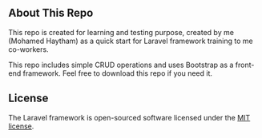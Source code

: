## About This Repo

This repo is created for learning and testing purpose, created by me (Mohamed Haytham) as a quick start for Laravel framework training to me co-workers.

This repo includes simple CRUD operations and uses Bootstrap as a front-end framework. Feel free to download this repo if you need it.

## License

The Laravel framework is open-sourced software licensed under the [MIT license](https://opensource.org/licenses/MIT).
